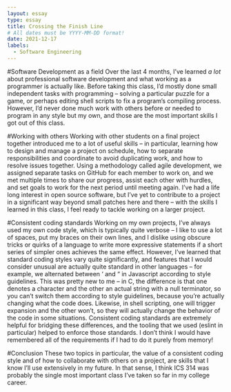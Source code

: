 ```yaml
---
layout: essay
type: essay
title: Crossing the Finish Line
# All dates must be YYYY-MM-DD format!
date: 2021-12-17
labels:
  - Software Engineering
---
```

#Software Development as a field
Over the last 4 months, I’ve learned *a lot* about professional
software development and what working as a programmer is actually
like. Before taking this class, I’d mostly done small independent
tasks with programming – solving a particular puzzle for a game, or
perhaps editing shell scripts to fix a program’s compiling process.
However, I’d never done much work with others before or needed to
program in any style but my own, and those are the most important
skills I got out of this class.

#Working with others
Working with other students on a final project together introduced me
to a lot of useful skills – in particular, learning how to design and
manage a project on schedule, how to separate responsibilities and
coordinate to avoid duplicating work, and how to resolve issues
together. Using a methodology called agile development, we assigned
separate tasks on GitHub for each member to work on, and we met
multiple times to share our progress, assist each other with hurdles,
and set goals to work for the next period until meeting again. I’ve
had a life long interest in open source software, but I’ve yet to
contribute to a project in a significant way beyond small patches here
and there – with the skills I learned in this class, I feel ready to
tackle working on a larger project.

#Consistent coding standards
Working on my own projects, I’ve always used my own code style, which
is typically quite verbose – I like to use a lot of spaces, put my
braces on their own lines, and I dislike using obscure tricks or
quirks of a language to write more expressive statements if a short
series of simpler ones achieves the same effect. However, I’ve learned
that standard coding styles vary quite significantly, and features
that I would consider unusual are actually quite standard in other
languages – for example, we alternated between ‘ and “ in Javascript
according to style guidelines. This was pretty new to me – in C, the
difference is that one denotes a character and the other an actual
string with a null terminator, so you can’t switch them according to
style guidelines, because you’re actually changing what the code does.
Likewise, in shell scripting, one will trigger expansion and the other
won’t, so they will actually change the behavior of the code in some
situations. Consistent coding standards are extremely helpful for
bridging these differences, and the tooling that we used (eslint in
particular) helped to enforce those standards. I don’t think I would
have remembered all of the requirements if I had to do it purely from
memory!

#Conclusion
These two topics in particular, the value of a consistent coding style
and of how to collaborate with others on a project, are skills that I
know I’ll use extensively in my future. In that sense, I think ICS 314
was probably the single most important class I’ve taken so far in my
college career. 